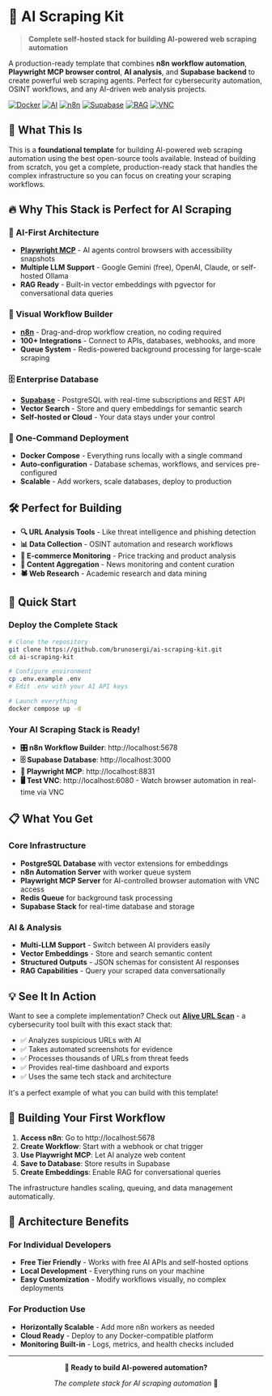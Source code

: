 # 🤖 AI Scraping Kit

> **Complete self-hosted stack for building AI-powered web scraping automation**

A production-ready template that combines **n8n workflow automation**, **Playwright MCP browser control**, **AI analysis**, and **Supabase backend** to create powerful web scraping agents. Perfect for cybersecurity automation, OSINT workflows, and any AI-driven web analysis projects.

[![Docker](https://img.shields.io/badge/Docker-Ready-2496ED?logo=docker)](https://docker.com) [![AI](https://img.shields.io/badge/AI-Multiple_LLMs-FF6B35)](https://n8n.io) [![n8n](https://img.shields.io/badge/Automation-n8n-FF6D5A)](https://n8n.io) [![Supabase](https://img.shields.io/badge/Backend-Supabase-3ECF8E)](https://supabase.com) [![RAG](https://img.shields.io/badge/RAG-pgvector-9333EA)](https://github.com/pgvector/pgvector) [![VNC](https://img.shields.io/badge/VNC-Remote_Desktop-FF5722)](https://github.com/novnc/noVNC)

## 🎯 What This Is

This is a **foundational template** for building AI-powered web scraping automation using the best open-source tools available. Instead of building from scratch, you get a complete, production-ready stack that handles the complex infrastructure so you can focus on creating your scraping workflows.

## 🔥 Why This Stack is Perfect for AI Scraping

### **🤖 AI-First Architecture**
- [**Playwright MCP**](https://github.com/microsoft/playwright-mcp) - AI agents control browsers with accessibility snapshots
- **Multiple LLM Support** - Google Gemini (free), OpenAI, Claude, or self-hosted Ollama
- **RAG Ready** - Built-in vector embeddings with pgvector for conversational data queries

### **🔧 Visual Workflow Builder**
- [**n8n**](https://docs.n8n.io/hosting/installation/docker/) - Drag-and-drop workflow creation, no coding required
- **100+ Integrations** - Connect to APIs, databases, webhooks, and more
- **Queue System** - Redis-powered background processing for large-scale scraping

### **🗄️ Enterprise Database**
- [**Supabase**](https://supabase.com/docs/guides/self-hosting/docker) - PostgreSQL with real-time subscriptions and REST API
- **Vector Search** - Store and query embeddings for semantic search
- **Self-hosted or Cloud** - Your data stays under your control

### **🐳 One-Command Deployment**
- **Docker Compose** - Everything runs locally with a single command
- **Auto-configuration** - Database schemas, workflows, and services pre-configured
- **Scalable** - Add workers, scale databases, deploy to production

## 🛠️ Perfect for Building

- **🔍 URL Analysis Tools** - Like threat intelligence and phishing detection
- **📊 Data Collection** - OSINT automation and research workflows  
- **🛒 E-commerce Monitoring** - Price tracking and product analysis
- **📰 Content Aggregation** - News monitoring and content curation
- **🕷️ Web Research** - Academic research and data mining

## 🚀 Quick Start

### Deploy the Complete Stack
```bash
# Clone the repository
git clone https://github.com/brunosergi/ai-scraping-kit.git
cd ai-scraping-kit

# Configure environment
cp .env.example .env
# Edit .env with your AI API keys

# Launch everything
docker compose up -d
```

### Your AI Scraping Stack is Ready!
- **🎛️ n8n Workflow Builder**: http://localhost:5678
- **🗄️ Supabase Database**: http://localhost:3000
- **🤖 Playwright MCP**: http://localhost:8831
- **🖥️ Test VNC**: http://localhost:6080 - Watch browser automation in real-time via VNC

## 📋 What You Get

### **Core Infrastructure**
- **PostgreSQL Database** with vector extensions for embeddings
- **n8n Automation Server** with worker queue system
- **Playwright MCP Server** for AI-controlled browser automation with VNC access
- **Redis Queue** for background task processing
- **Supabase Stack** for real-time database and storage

### **AI & Analysis**
- **Multi-LLM Support** - Switch between AI providers easily
- **Vector Embeddings** - Store and search semantic content
- **Structured Outputs** - JSON schemas for consistent AI responses
- **RAG Capabilities** - Query your scraped data conversationally

## 💡 See It In Action

Want to see a complete implementation? Check out **[Alive URL Scan](https://github.com/brunosergi/alive-url-scan)** - a cybersecurity tool built with this exact stack that:

- ✅ Analyzes suspicious URLs with AI
- ✅ Takes automated screenshots for evidence  
- ✅ Processes thousands of URLs from threat feeds
- ✅ Provides real-time dashboard and exports
- ✅ Uses the same tech stack and architecture

It's a perfect example of what you can build with this template!

## 🎯 Building Your First Workflow

1. **Access n8n**: Go to http://localhost:5678
2. **Create Workflow**: Start with a webhook or chat trigger
3. **Use Playwright MCP**: Let AI analyze web content
4. **Save to Database**: Store results in Supabase
5. **Create Embeddings**: Enable RAG for conversational queries

The infrastructure handles scaling, queuing, and data management automatically.

## 🔄 Architecture Benefits

### **For Individual Developers**
- **Free Tier Friendly** - Works with free AI APIs and self-hosted options
- **Local Development** - Everything runs on your machine
- **Easy Customization** - Modify workflows visually, no complex deployments

### **For Production Use**  
- **Horizontally Scalable** - Add more n8n workers as needed
- **Cloud Ready** - Deploy to any Docker-compatible platform
- **Monitoring Built-in** - Logs, metrics, and health checks included

---

<div align="center">

**🚀 Ready to build AI-powered automation?**

*The complete stack for AI scraping automation* 🤖

</div>